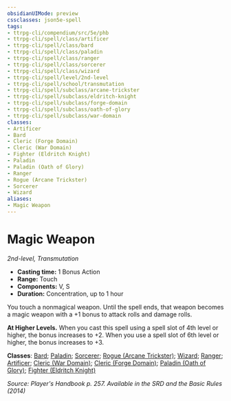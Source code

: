 ```yaml
---
obsidianUIMode: preview
cssclasses: json5e-spell
tags:
- ttrpg-cli/compendium/src/5e/phb
- ttrpg-cli/spell/class/artificer
- ttrpg-cli/spell/class/bard
- ttrpg-cli/spell/class/paladin
- ttrpg-cli/spell/class/ranger
- ttrpg-cli/spell/class/sorcerer
- ttrpg-cli/spell/class/wizard
- ttrpg-cli/spell/level/2nd-level
- ttrpg-cli/spell/school/transmutation
- ttrpg-cli/spell/subclass/arcane-trickster
- ttrpg-cli/spell/subclass/eldritch-knight
- ttrpg-cli/spell/subclass/forge-domain
- ttrpg-cli/spell/subclass/oath-of-glory
- ttrpg-cli/spell/subclass/war-domain
classes:
- Artificer
- Bard
- Cleric (Forge Domain)
- Cleric (War Domain)
- Fighter (Eldritch Knight)
- Paladin
- Paladin (Oath of Glory)
- Ranger
- Rogue (Arcane Trickster)
- Sorcerer
- Wizard
aliases:
- Magic Weapon
---
```

# Magic Weapon
*2nd-level, Transmutation*  


- **Casting time:** 1 Bonus Action
- **Range:** Touch
- **Components:** V, S
- **Duration:** Concentration, up to 1 hour

You touch a nonmagical weapon. Until the spell ends, that weapon becomes a magic weapon with a +1 bonus to attack rolls and damage rolls.

**At Higher Levels.** When you cast this spell using a spell slot of 4th level or higher, the bonus increases to +2. When you use a spell slot of 6th level or higher, the bonus increases to +3.

**Classes**: [Bard](/3-Mechanics/CLI/Compendium/lists/list-spells-classes-bard.md); [Paladin](/3-Mechanics/CLI/Compendium/lists/list-spells-classes-paladin.md); [Sorcerer](/3-Mechanics/CLI/Compendium/lists/list-spells-classes-sorcerer.md); [Rogue (Arcane Trickster)](/3-Mechanics/CLI/Compendium/lists/list-spells-classes-arcane-trickster.md); [Wizard](/3-Mechanics/CLI/Compendium/lists/list-spells-classes-wizard.md); [Ranger](/3-Mechanics/CLI/Compendium/lists/list-spells-classes-ranger.md); [Artificer](/3-Mechanics/CLI/Compendium/lists/list-spells-classes-artificer.md); [Cleric (War Domain)](/3-Mechanics/CLI/Compendium/lists/list-spells-classes-war-domain.md); [Cleric (Forge Domain)](/3-Mechanics/CLI/Compendium/lists/list-spells-classes-forge-domain-xge.md "subclass=XGE"); [Paladin (Oath of Glory)](/3-Mechanics/CLI/Compendium/lists/list-spells-classes-oath-of-glory-tce.md "subclass=TCE"); [Fighter (Eldritch Knight)](/3-Mechanics/CLI/Compendium/lists/list-spells-classes-eldritch-knight.md)

*Source: Player's Handbook p. 257. Available in the <span title='Systems Reference Document (5.1)'>SRD</span> and the Basic Rules (2014)*